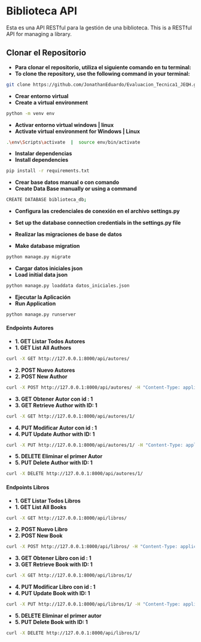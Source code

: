 # Biblioteca API
Esta es una API RESTful para la gestión de una biblioteca.
This is a RESTful API for managing a library.

## Clonar el Repositorio
- **Para clonar el repositorio, utiliza el siguiente comando en tu terminal:**
- **To clone the repository, use the following command in your terminal:**
```bash
git clone https://github.com/JonathanEduardo/Evaluacion_Tecnica1_JEQH.git
```

- **Crear entorno virtual**
- **Create a virtual environment**
```bash 
python -m venv env
```

- **Activar entorno virtual windows | linux**
- **Activate virtual environment for Windows | Linux**
```bash 
.\env\Scripts\activate  |  source env/bin/activate
```

- **Instalar dependencias**
- **Install dependencies**
```bash 
pip install -r requirements.txt
```

- **Crear base datos manual o con comando**
- **Create Data Base manually or using a command**
```bash 
CREATE DATABASE biblioteca_db;
```

- **Configura las credenciales de conexión en el archivo settings.py**
- **Set up the database connection credentials in the settings.py file**


- **Realizar las migraciones de base de datos**
- **Make database migration**
```bash 
python manage.py migrate
```

- **Cargar datos iniciales json**
- **Load initial data json**
```bash 
python manage.py loaddata datos_iniciales.json
```


- **Ejecutar la Aplicación**
- **Run Application**
```bash 
python manage.py runserver
```




#### Endpoints Autores
- **1. GET Listar Todos Autores**
- **1. GET List All Authors**
```bash
curl -X GET http://127.0.0.1:8000/api/autores/
```


- **2. POST Nuevo Autores**
- **2. POST New Author**
```bash cmd
curl -X POST http://127.0.0.1:8000/api/autores/ -H "Content-Type: application/json" -d "{\"nombre\": \"Joaquin\", \"apellido\": \"Morales Arechiga\", \"fecha_nacimiento\": \"2007-03-06\"}"
```


- **3. GET Obtener Autor con id : 1**
- **3. GET Retrieve Author with ID: 1**
```bash
curl -X GET http://127.0.0.1:8000/api/autores/1/
```

- **4. PUT Modificar Autor con id : 1**
- **4. PUT Update Author with ID: 1**
```bash c
curl -X PUT http://127.0.0.1:8000/api/autores/1/ -H "Content-Type: application/json" -d "{\"nombre\": \"Jhon\", \"apellido\": \"Lopez Mena\", \"fecha_nacimiento\": \"2000-01-01\"}"
```

- **5. DELETE Eliminar el primer Autor**
- **5. PUT Delete Author with ID: 1**
```bash cmd
curl -X DELETE http://127.0.0.1:8000/api/autores/1/
```
#### Endpoints Libros

- **1. GET Listar Todos Libros**
- **1. GET List All Books**
```bash cmd
curl -X GET http://127.0.0.1:8000/api/libros/
```

- **2. POST Nuevo Libro**
- **2. POST New Book**
```bash cmd
curl -X POST http://127.0.0.1:8000/api/libros/ -H "Content-Type: application/json" -d "{\"titulo\": \"Libro Ejemplo\", \"fecha_publicacion\": \"2023-01-01\", \"autor\": 1}"
```

- **3. GET Obtener Libro con id : 1**
- **3. GET Retrieve Book with ID: 1**
```bash cmd
curl -X GET http://127.0.0.1:8000/api/libros/1/
```

- **4. PUT Modificar Libro con id : 1**
- **4. PUT Update Book with ID: 1**
```bash cmd
curl -X PUT http://127.0.0.1:8000/api/libros/1/ -H "Content-Type: application/json" -d "{\"titulo\": \"Nuevo Titulo\", \"fecha_publicacion\": \"2022-08-15\", \"autor\": 1}"
```


- **5. DELETE Eliminar el primer autor**
- **5. PUT Delete Book with ID: 1**
```bash cmd
curl -X DELETE http://127.0.0.1:8000/api/libros/1/
```

